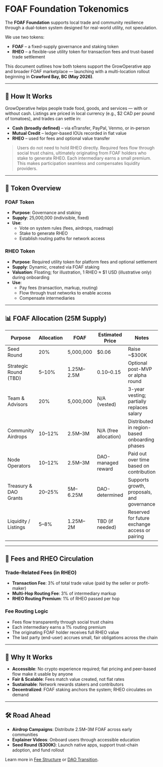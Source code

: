 # FOAF Foundation Tokenomics

The **FOAF Foundation** supports local trade and community resilience through a dual-token system designed for real-world utility, not speculation.

We use two tokens:
- **FOAF** – a fixed-supply governance and staking token
- **RHEO** – a flexible-use utility token for transaction fees and trust-based trade settlement

This document outlines how both tokens support the GrowOperative app and broader FOAF marketplace — launching with a multi-location rollout beginning in **Crawford Bay, BC (May 2026)**.

---

## 🌱 How It Works

GrowOperative helps people trade food, goods, and services — with or without cash. Listings are priced in local currency (e.g., $2 CAD per pound of tomatoes), and trades can settle in:

- **Cash (broadly defined)** – via eTransfer, PayPal, Venmo, or in-person
- **Mutual Credit** – ledger-based IOUs recorded in fiat value
- **RHEO** – used for fees and optional value transfer

> Users do not need to hold RHEO directly. Required fees flow through social trust chains, ultimately originating from FOAF holders who stake to generate RHEO. Each intermediary earns a small premium. This makes participation seamless and compensates liquidity providers.

---

## 🔁 Token Overview

### FOAF Token
- **Purpose**: Governance and staking
- **Supply**: 25,000,000 (indivisible, fixed)
- **Use**:
  - Vote on system rules (fees, airdrops, roadmap)
  - Stake to generate RHEO
  - Establish routing paths for network access

### RHEO Token
- **Purpose**: Required utility token for platform fees and optional settlement
- **Supply**: Dynamic, created via FOAF staking
- **Valuation**: Floating; for illustration, 1 RHEO ≈ $1 USD (illustrative only) during onboarding
- **Use**:
  - Pay fees (transaction, markup, routing)
  - Flow through trust networks to enable access
  - Compensate intermediaries

---

## 📊 FOAF Allocation (25M Supply)

| Purpose                 | Allocation | FOAF         | Estimated Price     | Notes                                            |
|------------------------|------------|--------------|----------------------|--------------------------------------------------|
| Seed Round             | 20%        | 5,000,000    | $0.06                | Raise ~$300K                                     |
| Strategic Round (TBD)  | 5–10%      | 1.25M–2.5M   | $0.10–$0.15          | Optional post-MVP or alpha round                |
| Team & Advisors        | 20%        | 5,000,000    | N/A (vested)         | 3-year vesting; partially replaces salary        |
| Community Airdrops     | 10–12%     | 2.5M–3M      | N/A (free allocation)| Distributed in region-based onboarding phases    |
| Node Operators         | 10–12%     | 2.5M–3M      | DAO-managed reward   | Paid out over time based on contribution         |
| Treasury & DAO Grants  | 20–25%     | 5M–6.25M     | DAO-determined       | Supports growth, proposals, and governance       |
| Liquidity / Listings   | 5–8%       | 1.25M–2M     | TBD (if needed)      | Reserved for future exchange access or pairing   |

---

## 💸 Fees and RHEO Circulation

### Trade-Related Fees (in RHEO)
- **Transaction Fee**: 3% of total trade value (paid by the seller or profit-maker)
- **Multi-Hop Routing Fee**: 3% of intermediary markup
- **RHEO Routing Premium**: 1% of RHEO passed per hop

### Fee Routing Logic
- Fees flow transparently through social trust chains
- Each intermediary earns a 1% routing premium
- The originating FOAF holder receives full RHEO value
- The last party (end-user) accrues small, fair obligations across the chain

---

## 🔐 Why It Works

- **Accessible**: No crypto experience required; fiat pricing and peer-based flow make it usable by anyone
- **Fair & Scalable**: Fees match value created, not flat rates
- **Sustainable**: Network rewards stakers and contributors
- **Decentralized**: FOAF staking anchors the system; RHEO circulates on demand

---

## 🛠 Road Ahead

- **Airdrop Campaigns**: Distribute 2.5M–3M FOAF across early communities
- **Explainer Videos**: Onboard users through accessible education
- **Seed Round ($300K)**: Launch native apps, support trust-chain adoption, and fund rollout

Learn more in [Fee Structure](./fee-structure.md) or [DAO Transition](./dao-transition.md).
